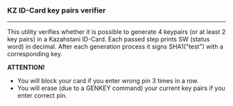 ### KZ ID-Card key pairs verifier

------

This utility verifies whether it is possible to generate 4 keypairs (or at least 2 key pairs) in a Kazahstani ID-Card. Each passed step prints SW (status word) in decimal. After each generation process it signs SHA1("test") with a corresponding key.

**ATTENTION!**

- You will block your card if you enter wrong pin 3 times in a row.
- You will erase (due to a GENKEY command) your current key pairs if you enter correct pin.
